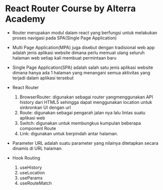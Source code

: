 # React Router Course by Alterra Academy

- Router merupakan modul dalam react yang berfungsi untuk melakukan proses navigasi pada SPA(Single Page Application)

- Multi Page Application(MPA) juga disebut dengan tradisional web app adalah jenis aplikasi website dimana perlu memuat ulang seluruh halaman web setiap kali membuat permintaan baru

- Single Page Application(SPA) adalah salah satu jenis aplikasi website dimana hanya ada 1 halaman yang menangani semua aktivitas yang terjadi dalam aplikasi tersebut

- React Router
    1. BrowserRouter: digunakan sebagai router yangmenggunakan API history dari HTML5 sehingga dapat menggunakan location untuk sinkronkan UI dengan url
    2. Route: digunakan sebagai pengarah jalan nya lalu lintas suatu aplikasi web
    3. Switch: digunakan untuk membungkus kumpulan beberapa component Route
    4. Link: digunakan untuk berpindah antar halaman.

- Parameter URL adalah suatu parameter yang nilainya ditetapkan secara dinamis di URL halaman.

- Hook Routing
    1. useHistory
    2. useLocation
    3. useParams
    4. useRouteMatch